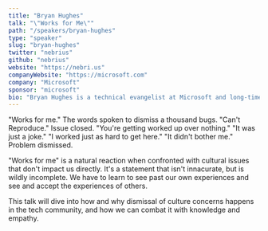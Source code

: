 ```yaml
---
title: "Bryan Hughes"
talk: "\"Works for Me\""
path: "/speakers/bryan-hughes"
type: "speaker"
slug: "bryan-hughes"
twitter: "nebrius"
github: "nebrius"
website: "https://nebri.us"
companyWebsite: "https://microsoft.com"
company: "Microsoft"
sponsor: "microsoft"
bio: "Bryan Hughes is a technical evangelist at Microsoft and long-time member of the Node.js and NodeBots communities. Bryan is the creator of Raspi IO which provides Raspberry Pi support for the Johnny-Five JavaScript robotics library. Bryan also created Raver Lights, a distributed wireless wearable lighting system designed for festivals. Outside of tech, Bryan is an amateur photographer, occasional writer, a once upon a time pianist, and a wine aficionado."
---
```


<p>"Works for me." The words spoken to dismiss a thousand bugs. "Can't Reproduce." Issue closed. "You're getting worked up over nothing." "It was just a joke." "I worked just as hard to get here." "It didn't bother me." Problem dismissed.</p><p>"Works for me" is a natural reaction when confronted with cultural issues that don't impact us directly. It's a statement that isn't innacurate, but is wildly incomplete. We have to learn to see past our own experiences and see and accept the experiences of others.</p><p>This talk will dive into how and why dismissal of culture concerns happens in the tech community, and how we can combat it with knowledge and empathy.</p>
